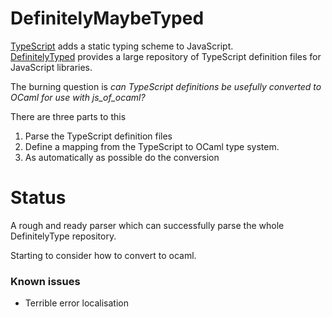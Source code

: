 DefinitelyMaybeTyped
====================

[TypeScript](http://www.typescriptlang.org) adds a static typing scheme to JavaScript.  
[DefinitelyTyped](https://github.com/borisyankov/DefinitelyTyped) provides a large repository
of TypeScript definition files for JavaScript libraries.

The burning question is *can TypeScript definitions be _usefully_ converted to OCaml for use with
js\_of\_ocaml?*

There are three parts to this

1. Parse the TypeScript definition files
2. Define a mapping from the TypeScript to OCaml type system.
3. As automatically as possible do the conversion

# Status

A rough and ready parser which can successfully parse the whole DefinitelyType
repository.

Starting to consider how to convert to ocaml.

### Known issues

* Terrible error localisation

